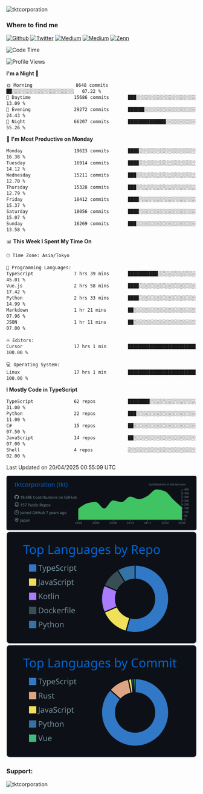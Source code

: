 <p align="left"> <img src="https://komarev.com/ghpvc/?username=tktcorporation&label=Profile%20views&color=0e75b6&style=flat" alt="tktcorporation" /> </p>

<h3>Where to find me</h3>
<p>
<a href="https://github.com/tktcorporation" target="_blank"><img alt="Github" src="https://img.shields.io/badge/GitHub-%2312100E.svg?&style=for-the-badge&logo=Github&logoColor=white" /></a>
<a href="https://twitter.com/tktcorporation" target="_blank"><img alt="Twitter" src="https://img.shields.io/badge/twitter-%231DA1F2.svg?&style=for-the-badge&logo=twitter&logoColor=white" /></a>
<a href="https://www.linkedin.com/in/tktcorporation" target="_blank"><img alt="Medium" src="https://img.shields.io/badge/linkdin-0a66c2.svg?&style=for-the-badge&logo=linkedin&logoColor=white" /></a>
<a href="https://qiita.com/tktcorporation" target="_blank"><img alt="Medium" src="https://img.shields.io/badge/qiita-55C500.svg?&style=for-the-badge&logo=qiita&logoColor=white" /></a>
<a href="https://zenn.dev/tktcorporation" target="_blank"><img alt="Zenn" src="https://img.shields.io/badge/Zenn-3EA8FF.svg?&style=for-the-badge&logo=Zenn&logoColor=white" /></a>
</p>
  
<!--START_SECTION:waka-->
![Code Time](http://img.shields.io/badge/Code%20Time-2%2C297%20hrs%2052%20mins-blue)

![Profile Views](http://img.shields.io/badge/Profile%20Views-0-blue)

**I'm a Night 🦉** 

```text
🌞 Morning                8648 commits        ██░░░░░░░░░░░░░░░░░░░░░░░   07.22 % 
🌆 Daytime                15686 commits       ███░░░░░░░░░░░░░░░░░░░░░░   13.09 % 
🌃 Evening                29272 commits       ██████░░░░░░░░░░░░░░░░░░░   24.43 % 
🌙 Night                  66207 commits       ██████████████░░░░░░░░░░░   55.26 % 
```
📅 **I'm Most Productive on Monday** 

```text
Monday                   19623 commits       ████░░░░░░░░░░░░░░░░░░░░░   16.38 % 
Tuesday                  16914 commits       ████░░░░░░░░░░░░░░░░░░░░░   14.12 % 
Wednesday                15211 commits       ███░░░░░░░░░░░░░░░░░░░░░░   12.70 % 
Thursday                 15328 commits       ███░░░░░░░░░░░░░░░░░░░░░░   12.79 % 
Friday                   18412 commits       ████░░░░░░░░░░░░░░░░░░░░░   15.37 % 
Saturday                 18056 commits       ████░░░░░░░░░░░░░░░░░░░░░   15.07 % 
Sunday                   16269 commits       ███░░░░░░░░░░░░░░░░░░░░░░   13.58 % 
```


📊 **This Week I Spent My Time On** 

```text
🕑︎ Time Zone: Asia/Tokyo

💬 Programming Languages: 
TypeScript               7 hrs 39 mins       ███████████░░░░░░░░░░░░░░   45.01 % 
Vue.js                   2 hrs 58 mins       ████░░░░░░░░░░░░░░░░░░░░░   17.42 % 
Python                   2 hrs 33 mins       ████░░░░░░░░░░░░░░░░░░░░░   14.99 % 
Markdown                 1 hr 21 mins        ██░░░░░░░░░░░░░░░░░░░░░░░   07.96 % 
JSON                     1 hr 11 mins        ██░░░░░░░░░░░░░░░░░░░░░░░   07.00 % 

🔥 Editors: 
Cursor                   17 hrs 1 min        █████████████████████████   100.00 % 

💻 Operating System: 
Linux                    17 hrs 1 min        █████████████████████████   100.00 % 
```

**I Mostly Code in TypeScript** 

```text
TypeScript               62 repos            ████████░░░░░░░░░░░░░░░░░   31.00 % 
Python                   22 repos            ███░░░░░░░░░░░░░░░░░░░░░░   11.00 % 
C#                       15 repos            ██░░░░░░░░░░░░░░░░░░░░░░░   07.50 % 
JavaScript               14 repos            ██░░░░░░░░░░░░░░░░░░░░░░░   07.00 % 
Shell                    4 repos             ░░░░░░░░░░░░░░░░░░░░░░░░░   02.00 % 
```




 Last Updated on 20/04/2025 00:55:09 UTC
<!--END_SECTION:waka-->

[![](https://raw.githubusercontent.com/tktcorporation/tktcorporation/master/profile-summary-card-output/github_dark/0-profile-details.svg)](https://github.com/vn7n24fzkq/github-profile-summary-cards)
[![](https://raw.githubusercontent.com/tktcorporation/tktcorporation/master/profile-summary-card-output/github_dark/1-repos-per-language.svg)](https://github.com/vn7n24fzkq/github-profile-summary-cards) [![](https://raw.githubusercontent.com/tktcorporation/tktcorporation/master/profile-summary-card-output/github_dark/2-most-commit-language.svg)](https://github.com/vn7n24fzkq/github-profile-summary-cards)

<h3 align="left">Support:</h3>
<p><a href="https://www.buymeacoffee.com/tktcorporation"> <img align="left" src="https://cdn.buymeacoffee.com/buttons/v2/default-yellow.png" height="50" width="210" alt="tktcorporation" /></a></p><br><br>
